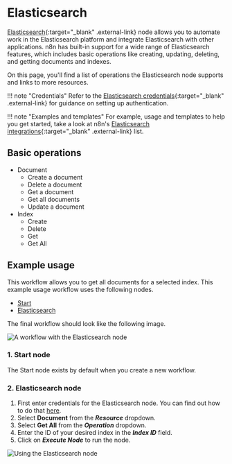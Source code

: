 # Elasticsearch

[Elasticsearch](https://elastic.co){:target="_blank" .external-link} node allows you to automate work in the Elasticsearch platform and integrate Elasticsearch with other applications. n8n has built-in support for a wide range of Elasticsearch features, which includes basic operations like creating, updating, deleting, and getting documents and indexes. 

On this page, you'll find a list of operations the Elasticsearch node supports and links to more resources.

!!! note "Credentials"
    Refer to the [Elasticsearch credentials](https://docs.n8n.io/integrations/builtin/credentials/elasticsearch/){:target="_blank" .external-link} for guidance on setting up authentication. 

!!! note "Examples and templates"
    For example, usage and templates to help you get started, take a look at n8n's [Elasticsearch integrations](https://n8n.io/integrations/elasticsearch){:target="_blank" .external-link} list.


## Basic operations

* Document
    * Create a document
    * Delete a document
    * Get a document
    * Get all documents
    * Update a document
* Index
    * Create
    * Delete
    * Get
    * Get All

## Example usage

This workflow allows you to get all documents for a selected index. This example usage workflow uses the following nodes.
- [Start](/integrations/builtin/core-nodes/n8n-nodes-base.start/)
- [Elasticsearch]()

The final workflow should look like the following image.

![A workflow with the Elasticsearch node](/_images/integrations/builtin/app-nodes/elasticsearch/workflow.png)

### 1. Start node

The Start node exists by default when you create a new workflow.

### 2. Elasticsearch node

1. First enter credentials for the Elasticsearch node. You can find out how to do that [here](/integrations/builtin/credentials/elasticsearch/).
2. Select **Document** from the ***Resource*** dropdown.
3. Select **Get All** from the ***Operation*** dropdown.
3. Enter the ID of your desired index in the ***Index ID*** field.
4. Click on ***Execute Node*** to run the node.

![Using the Elasticsearch node ](/_images/integrations/builtin/app-nodes/elasticsearch/elasticsearch_node.png)
